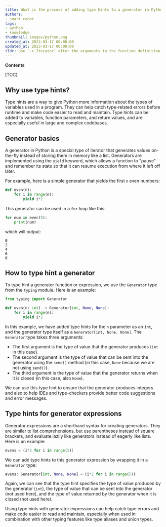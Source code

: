 ```yaml
---
title: What is the process of adding type hints to a generator in Python 3?
authors:
- smart_coder
tags:
- python
- knowledge
thumbnail: images/python.png
created_at: 2023-03-17 00:00:00
updated_at: 2023-03-17 00:00:00
tldr: Use `-> Iterator` after the arguments in the function definition to type hint a generator in Python 3.
---
```


**Contents**

[TOC]

## Why use type hints?

Type hints are a way to give Python more information about the types of variables used in a program. They can help catch type-related errors before runtime and make code easier to read and maintain. Type hints can be added to variables, function parameters, and return values, and are especially useful in large and complex codebases.

## Generator basics

A generator in Python is a special type of iterator that generates values on-the-fly instead of storing them in memory like a list. Generators are implemented using the `yield` keyword, which allows a function to "pause" and remember its state so that it can resume execution from where it left off later.

For example, here is a simple generator that yields the first `n` even numbers:

```python
def even(n):
    for i in range(n):
        yield i*2
```

This generator can be used in a `for` loop like this:

```python
for num in even(5):
    print(num)
```

which will output:

```
0
2
4
6
8
```

## How to type hint a generator

To type hint a generator function or expression, we use the `Generator` type from the `typing` module. Here is an example:

```python
from typing import Generator

def even(n: int) -> Generator[int, None, None]:
    for i in range(n):
        yield i*2
```

In this example, we have added type hints for the `n` parameter as an `int`, and the generator type itself as a `Generator[int, None, None]`. The `Generator` type takes three arguments:

- The first argument is the type of value that the generator produces (`int` in this case).
- The second argument is the type of value that can be sent into the generator using the `send()` method (in this case, `None` because we are not using `send()`).
- The third argument is the type of value that the generator returns when it is closed (in this case, also `None`).

We can use this type hint to ensure that the generator produces integers and also to help IDEs and type-checkers provide better code suggestions and error messages.

## Type hints for generator expressions

Generator expressions are a shorthand syntax for creating generators. They are similar to list comprehensions, but use parentheses instead of square brackets, and evaluate lazily like generators instead of eagerly like lists. Here is an example:

```python
evens = (i*2 for i in range(5))
```

We can add type hints to this generator expression by wrapping it in a `Generator` type:

```python
evens: Generator[int, None, None] = (i*2 for i in range(5))
```

Again, we can see that the type hint specifies the type of value produced by the generator (`int`), the type of value that can be sent into the generator (not used here), and the type of value returned by the generator when it is closed (not used here).

Using type hints with generator expressions can help catch type errors and make code easier to read and maintain, especially when used in combination with other typing features like type aliases and union types.
